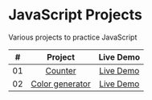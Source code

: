# JavaScript Projects

Various projects to practice JavaScript


|  #  |            Project             | Live Demo |
| :-: | :----------------------------: | :-------: |
| 01  |       [Counter](https://github.com/elimeluap/JavaScript-Projects/tree/master/Counter)       | [Live Demo](https://codepen.io/peantoine-dev/full/oNwBLgd)  |
| 02  |     [Color generator](https://github.com/elimeluap/JavaScript-Projects/tree/master/Color%20generator)    | [Live Demo](https://codepen.io/peantoine-dev/full/zYzNBzp)  |
